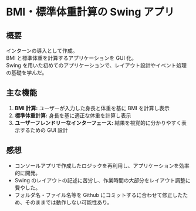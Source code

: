 # BMI・標準体重計算の Swing アプリ

## 概要

インターンの導入として作成。  
BMI と標準体重を計算するアプリケーションを GUI 化。  
Swing を用いた初めてのアプリケーションで、レイアウト設計やイベント処理の基礎を学んだ。

## 主な機能

1. **BMI 計算:** ユーザーが入力した身長と体重を基に BMI を計算し表示
2. **標準体重計算:** 身長を基に適正な体重を計算し表示
3. **ユーザーフレンドリーなインターフェース:** 結果を視覚的に分かりやすく表示するための GUI 設計

## 感想

- コンソールアプリで作成したロジックを再利用し、アプリケーションを効率的に開発。
- Swing のレイアウトの記述に苦労し、作業時間の大部分をレイアウト調整に費やした。
- フォルダ名・ファイル名等を Github にコミットするに合わせて修正したため、そのままでは動作しない可能性あり。

